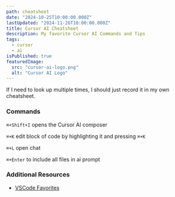 ```yaml
---
path: cheatsheet
date: "2024-10-25T10:00:00.000Z"
lastUpdated: "2024-11-26T10:00:00.000Z"
title: Cursor AI Cheatsheet
description: My favorite Cursor AI Commands and Tips
tags:
  - cursor
  - ai
isPublished: true
featuredImage:
  src: "cursor-ai-logo.png"
  alt: "Cursor AI Logo"
---
```


If I need to look up multiple times, I should just record it in my own cheatsheet.

### Commands

`⌘+Shift+I` opens the Cursor AI composer

`⌘+K` edit block of code by highlighting it and pressing `⌘+K`

`⌘+L` open chat

`⌘+Enter` to include all files in ai prompt

### Additional Resources

- [VSCode Favorites](https://www.marcusmth.com/cheatsheet/vscode-favorites)
